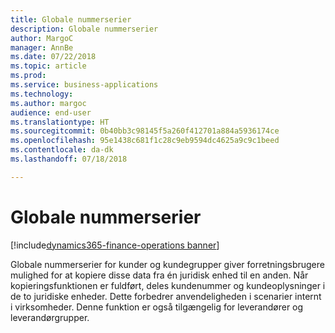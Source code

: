 ```yaml
---
title: Globale nummerserier
description: Globale nummerserier
author: MargoC
manager: AnnBe
ms.date: 07/22/2018
ms.topic: article
ms.prod: 
ms.service: business-applications
ms.technology: 
ms.author: margoc
audience: end-user
ms.translationtype: HT
ms.sourcegitcommit: 0b40bb3c98145f5a260f412701a884a5936174ce
ms.openlocfilehash: 95e1438c681f1c28c9eb9594dc4625a9c9c1beed
ms.contentlocale: da-dk
ms.lasthandoff: 07/18/2018

---
```

#  <a name="global-number-sequences"></a>Globale nummerserier

[!include[dynamics365-finance-operations banner](../includes/dynamics365-finance-operations.md)]



Globale nummerserier for kunder og kundegrupper giver forretningsbrugere mulighed for at kopiere disse data fra én juridisk enhed til en anden. Når kopieringsfunktionen er fuldført, deles kundenummer og kundeoplysninger i de to juridiske enheder. Dette forbedrer anvendeligheden i scenarier internt i virksomheder. Denne funktion er også tilgængelig for leverandører og leverandørgrupper.
